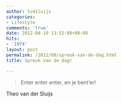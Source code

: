 ```yaml
---
author: tvdsluijs
categories:
- Lifestyle
comments: 'true'
date: 2012-08-10 13:52:00+00:00
hits:
- '1974'
layout: post
permalink: /2012/08/spreuk-van-de-dag.html
title: Spreuk van de dag!

---
```

> Enter enter enter, en je bent’er!

Theo van der Sluijs